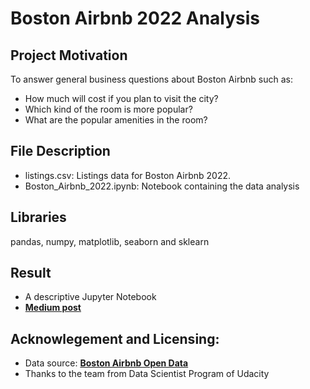 # Boston Airbnb 2022 Analysis

## Project Motivation
To answer general business questions about Boston Airbnb such as:
- How much will cost if you plan to visit the city?
- Which kind of the room is more popular?
- What are the popular amenities in the room?

## File Description
- listings.csv: Listings data for Boston Airbnb 2022. 
- Boston_Airbnb_2022.ipynb: Notebook containing the data analysis

## Libraries 
pandas, numpy, matplotlib, seaborn and sklearn

## Result 
- A descriptive Jupyter Notebook
- [**Medium post**](https://medium.com/@xiangningbu/2022-boston-airbnb-data-analysis-5fc1c4727b4)

## Acknowlegement and Licensing: 
- Data source: [**Boston Airbnb Open Data**](https://insideairbnb.com/get-the-data/)
- Thanks to the team from Data Scientist Program of Udacity
